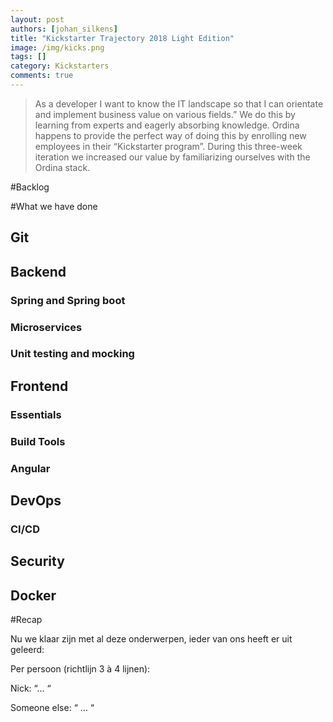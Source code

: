```yaml
---
layout: post
authors: [johan_silkens]
title: "Kickstarter Trajectory 2018 Light Edition"
image: /img/kicks.png
tags: []
category: Kickstarters
comments: true
---
```


> As a developer I want to know the IT landscape so that I can orientate and implement business value on various fields.” We do this by learning from experts and eagerly absorbing knowledge. Ordina happens to provide the perfect way of doing this by enrolling new employees in their “Kickstarter program”. During this three-week iteration we increased our value by familiarizing ourselves with the Ordina stack.

#Backlog

<!--TODO fix-->

<!--<img src="../img/2018-03-02-Kickstarter-Trajectory-2018-light/kanban.jpg"/> -->

<!-- ![kickstart](../img/2018-03-02-Kickstarter-Trajectory-2018-light/kanban.jpg) -->

<!--inleiding start opleiding (Maarten) -->

#What we have done

## Git <!-- Sam -->

## Backend

### Spring and Spring boot <!-- Johan -->

### Microservices <!-- Yen -->

### Unit testing and mocking <!-- Dries -->

## Frontend

### Essentials <!-- Sam --> 

### Build Tools <!-- Yunus --> 

### Angular <!-- Sam --> 

## DevOps

### CI/CD <!-- Yunus -->

## Security <!-- Johan --> 

## Docker <!-- Nick --> 


#Recap <!--Everyone -->

Nu we klaar zijn met al deze onderwerpen, ieder van ons heeft er uit geleerd:

Per persoon (richtlijn 3 à 4 lijnen):

Nick: “… “ 

Someone else: “ … “


